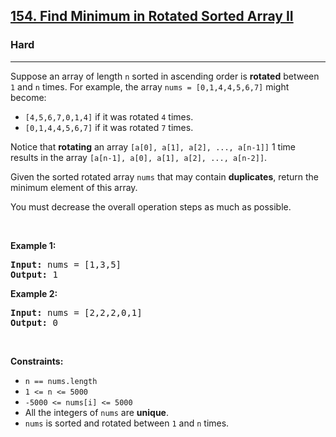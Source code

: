 <h2><a href="https://leetcode.com/problems/find-minimum-in-rotated-sorted-array-ii/description/">154. Find Minimum in Rotated Sorted Array II</a>
</h2><h3>Hard</h3><hr><div><p>Suppose an array of length <code>n</code> sorted in ascending order is <strong>rotated</strong> between <code>1</code> and <code>n</code> times. For example, the array <code>nums = [0,1,4,4,5,6,7]</code> might become:</p>
<ul>
<li><code>[4,5,6,7,0,1,4]</code> if it was rotated <code>4</code> times.</li>
<li><code>[0,1,4,4,5,6,7]</code> if it was rotated <code>7</code> times.</li>
</ul>
<p>Notice that <strong>rotating</strong> an array <code>[a[0], a[1], a[2], ..., a[n-1]]</code> 1 time results in the array <code>[a[n-1], a[0], a[1], a[2], ..., a[n-2]]</code>.</p>
<p>Given the sorted rotated array <code>nums</code> that may contain <strong>duplicates</strong>, return the minimum element of this array.</p>
<p>You must decrease the overall operation steps as much as possible.</p>
<p>&nbsp;</p>
<p><strong class="example">Example 1:</strong></p>

<pre><strong>Input:</strong> nums = [1,3,5]
<strong>Output:</strong> 1
</pre>

<p><strong class="example">Example 2:</strong></p>

<pre><strong>Input:</strong> nums = [2,2,2,0,1]
<strong>Output:</strong> 0
</pre>

<p>&nbsp;</p>
<p><strong>Constraints:</strong></p>

<ul>
	<li><code>n == nums.length</code></li>
    <li><code>1 <= n <= 5000</code></li>
    <li><code>-5000 <= nums[i] <= 5000</code></li>
	<li>All the integers of <code>nums</code> are <strong>unique</strong>.</li>
	<li><code>nums</code> is sorted and rotated between <code>1</code> and <code>n</code> times.</li>
</ul>

